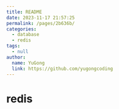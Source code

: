 ```yaml
---
title: README
date: 2023-11-17 21:57:25
permalink: /pages/2b636b/
categories:
  - database
  - redis
tags:
  - null
author:
  name: YuGong
  link: https://github.com/yugongcoding
---
```

# redis
